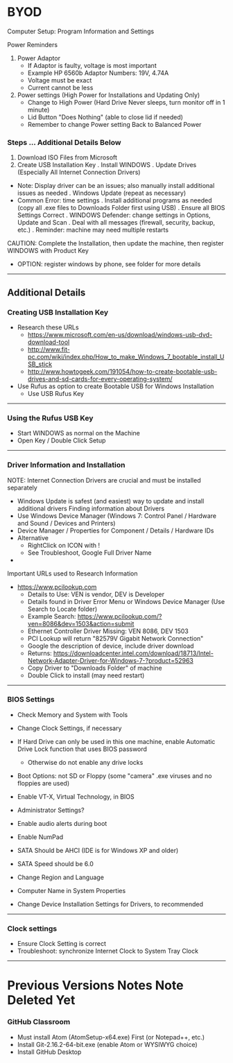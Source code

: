# BYOD
Computer Setup: Program Information and Settings

Power Reminders
1. Power Adaptor
   - If Adaptor is faulty, voltage is most important
   - Example HP 6560b Adaptor Numbers: 19V, 4.74A
   - Voltage must be exact
   - Current cannot be less
2. Power settings (High Power for Installations and Updating Only)
   - Change to High Power (Hard Drive Never sleeps, turn monitor off in 1 minute)
   - Lid Button "Does Nothing" (able to close lid if needed)
   - Remember to change Power setting Back to Balanced Power

### Steps ... Additional Details Below
1. Download ISO Files from Microsoft
2. Create USB Installation Key
. Install WINDOWS
. Update Drives (Especially All Internet Connection Drivers)
  - Note: Display driver can be an issues; also manually install additional issues as needed
. Windows Update (repeat as necessary)
  - Common Error: time settings
. Install additional programs as needed (copy all .exe files to Downloads Folder first using USB)
. Ensure all BIOS Settings Correct
. WINDOWS Defender: change settings in Options, Update and Scan
. Deal with all messages (firewall, security, backup, etc.)
.
Reminder: machine may need multiple restarts

CAUTION: Complete the Installation, then update the machine, then register WINDOWS with Product Key
- OPTION: register windows by phone, see folder for more details

---

## Additional Details

### Creating USB Installation Key
- Research these URLs
  - https://www.microsoft.com/en-us/download/windows-usb-dvd-download-tool
  - http://www.fit-pc.com/wiki/index.php/How_to_make_Windows_7_bootable_install_USB_stick
  - http://www.howtogeek.com/191054/how-to-create-bootable-usb-drives-and-sd-cards-for-every-operating-system/
- Use Rufus as option to create Bootable USB for Windows Installation
  - Use USB Rufus Key

---

### Using the Rufus USB Key
- Start WINDOWS as normal on the Machine
- Open Key / Double Click Setup

---

### Driver Information and Installation
NOTE: Internet Connection Drivers are crucial and must be installed separately
- Windows Update is safest (and easiest) way to update and install additional drivers
Finding information about Drivers
- Use Windows Device Manager (Windows 7: Control Panel / Hardware and Sound / Devices and Printers)
- Device Manager / Properties for Component / Details / Hardware IDs
- Alternative
  - RightClick on ICON with !
  - See Troubleshoot, Google Full Driver Name
-

Important URLs used to Research Information
- https://www.pcilookup.com
  - Details to Use: VEN is vendor, DEV is Developer
  - Details found in Driver Error Menu or Windows Device Manager (Use Search to Locate folder)
  - Example Search: https://www.pcilookup.com/?ven=8086&dev=1503&action=submit
  - Ethernet Controller Driver Missing: VEN 8086, DEV 1503
  - PCI Lookup will return "82579V Gigabit Network Connection"
  - Google the description of device, include driver download
  - Returns: https://downloadcenter.intel.com/download/18713/Intel-Network-Adapter-Driver-for-Windows-7-?product=52963
  - Copy Driver to "Downloads Folder" of machine
  - Double Click to install (may need restart)

---

### BIOS Settings
- Check Memory and System with Tools
- Change Clock Settings, if necessary
- If Hard Drive can only be used in this one machine, enable Automatic Drive Lock function that uses BIOS password
  - Otherwise do not enable any drive locks
- Boot Options: not SD or Floppy (some "camera" .exe viruses and no floppies are used)
- Enable VT-X, Virtual Technology, in BIOS
- Administrator Settings?
- Enable audio alerts during boot
- Enable NumPad
- SATA Should be AHCI (IDE is for Windows XP and older)
- SATA Speed should be 6.0

- Change Region and Language
- Computer Name in System Properties
- Change Device Installation Settings for Drivers, to recommended

---

### Clock settings
- Ensure Clock Setting is correct
- Troubleshoot: synchronize Internet Clock to System Tray Clock

---

# Previous Versions Notes Note Deleted Yet
### GitHub Classroom
- Must install Atom (AtomSetup-x64.exe) First (or Notepad++, etc.)
- Install Git-2.16.2-64-bit.exe (enable Atom or WYSIWYG choice)
- Install GitHub Desktop

